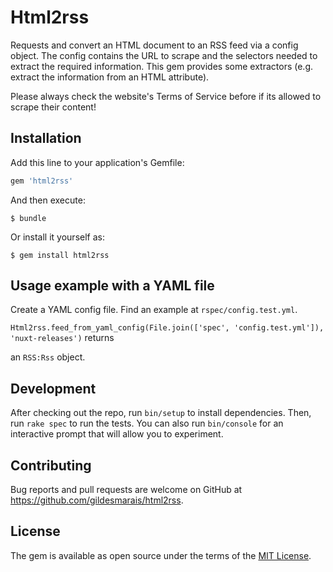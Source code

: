 # Html2rss

Requests and convert an HTML document to an RSS feed via a config object.
The config contains the URL to scrape and the selectors needed to extract
the required information. This gem provides some extractors (e.g. extract 
the information from an HTML attribute).

Please always check the website's Terms of Service before if its allowed to
scrape their content!

## Installation

Add this line to your application's Gemfile:

```ruby
gem 'html2rss'
```

And then execute:

    $ bundle

Or install it yourself as:

    $ gem install html2rss

## Usage example with a YAML file

Create a YAML config file. Find an example at `rspec/config.test.yml`.

`Html2rss.feed_from_yaml_config(File.join(['spec', 'config.test.yml']), 'nuxt-releases')` returns

an `RSS:Rss` object.

## Development

After checking out the repo, run `bin/setup` to install dependencies. Then, run `rake spec` to run the tests. You can also run `bin/console` for an interactive prompt that will allow you to experiment.

## Contributing

Bug reports and pull requests are welcome on GitHub at https://github.com/gildesmarais/html2rss.

## License

The gem is available as open source under the terms of the [MIT License](https://opensource.org/licenses/MIT).
